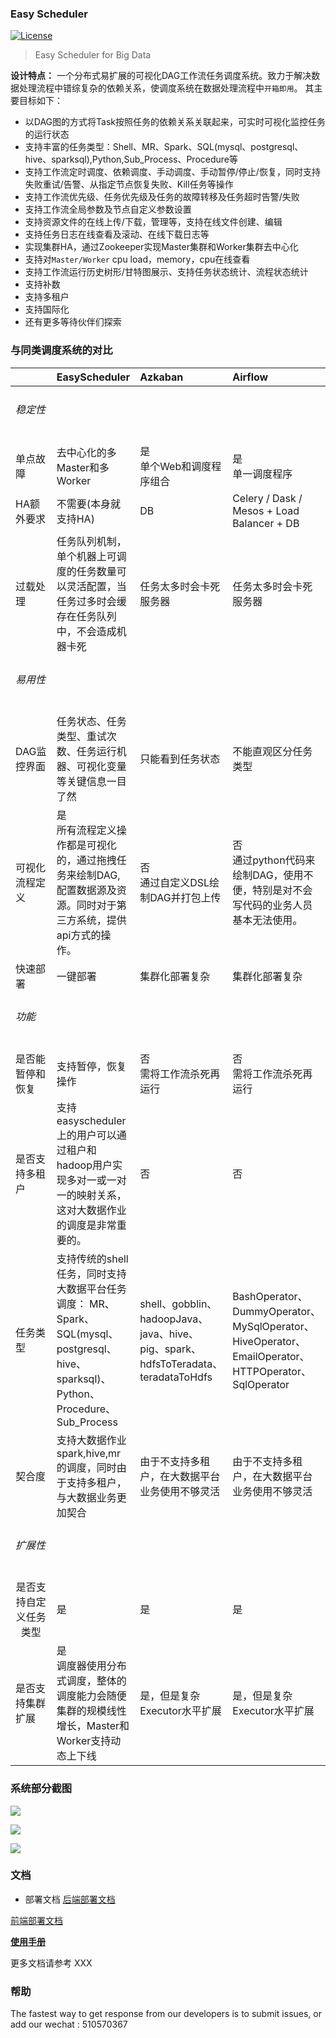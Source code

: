 ### Easy Scheduler

[![License](https://img.shields.io/badge/license-Apache%202-4EB1BA.svg)](https://www.apache.org/licenses/LICENSE-2.0.html)

> Easy Scheduler for Big Data

**设计特点：** 一个分布式易扩展的可视化DAG工作流任务调度系统。致力于解决数据处理流程中错综复杂的依赖关系，使调度系统在数据处理流程中`开箱即用`。
其主要目标如下：
 - 以DAG图的方式将Task按照任务的依赖关系关联起来，可实时可视化监控任务的运行状态
 - 支持丰富的任务类型：Shell、MR、Spark、SQL(mysql、postgresql、hive、sparksql),Python,Sub_Process、Procedure等
 - 支持工作流定时调度、依赖调度、手动调度、手动暂停/停止/恢复，同时支持失败重试/告警、从指定节点恢复失败、Kill任务等操作
 - 支持工作流优先级、任务优先级及任务的故障转移及任务超时告警/失败
 - 支持工作流全局参数及节点自定义参数设置
 - 支持资源文件的在线上传/下载，管理等，支持在线文件创建、编辑
 - 支持任务日志在线查看及滚动、在线下载日志等
 - 实现集群HA，通过Zookeeper实现Master集群和Worker集群去中心化
 - 支持对`Master/Worker` cpu load，memory，cpu在线查看
 - 支持工作流运行历史树形/甘特图展示、支持任务状态统计、流程状态统计
 - 支持补数
 - 支持多租户
 - 支持国际化
 - 还有更多等待伙伴们探索

### 与同类调度系统的对比
<style>
table th:first-of-type {
	width: 200px;
}
</style>

|                        | EasyScheduler                                                | Azkaban                                                      | Airflow                                                      |
| :---------------------- | :------------------------------------------------------------ | :------------------------------------------------------------ | :------------------------------------------------------------ |
| <h6>稳定性               |                                                              |                                                              |                                                              |
| 单点故障 | 去中心化的多Master和多Worker | 是 <br>    单个Web和调度程序组合 | 是<br> 单一调度程序 |
| HA额外要求             | 不需要(本身就支持HA) | DB | Celery   / Dask / Mesos + Load Balancer + DB  |
| 过载处理               | 任务队列机制，单个机器上可调度的任务数量可以灵活配置，当任务过多时会缓存在任务队列中，不会造成机器卡死 | 任务太多时会卡死服务器 | 任务太多时会卡死服务器                                       |
| <h6>易用性             | | | |
| DAG监控界面            | 任务状态、任务类型、重试次数、任务运行机器、可视化变量等关键信息一目了然 | 只能看到任务状态  | 不能直观区分任务类型  |
| 可视化流程定义          | 是  <br>    所有流程定义操作都是可视化的，通过拖拽任务来绘制DAG,配置数据源及资源。同时对于第三方系统，提供api方式的操作。 | 否   <br>   通过自定义DSL绘制DAG并打包上传  | 否  <br> 通过python代码来绘制DAG，使用不便，特别是对不会写代码的业务人员基本无法使用。 |
| 快速部署               | 一键部署 | 集群化部署复杂 | 集群化部署复杂  |
| <h6>功能               | | | |
| 是否能暂停和恢复        | 支持暂停，恢复操作 | 否  <br>  需将工作流杀死再运行  | 否 <br>   需将工作流杀死再运行  |
| 是否支持多租户          | 支持  <br>    easyscheduler上的用户可以通过租户和hadoop用户实现多对一或一对一的映射关系，这对大数据作业的调度是非常重要的。 | 否   | 否  |
| 任务类型               | 支持传统的shell任务，同时支持大数据平台任务调度：   MR、Spark、SQL(mysql、postgresql、hive、sparksql)、Python、Procedure、Sub_Process | shell、gobblin、hadoopJava、java、hive、pig、spark、hdfsToTeradata、teradataToHdfs | BashOperator、DummyOperator、MySqlOperator、HiveOperator、EmailOperator、HTTPOperator、SqlOperator |
| 契合度                 | 支持大数据作业spark,hive,mr的调度，同时由于支持多租户，与大数据业务更加契合 | 由于不支持多租户，在大数据平台业务使用不够灵活               | 由于不支持多租户，在大数据平台业务使用不够灵活               |
| <h6>扩展性             |  |  |  |
| <center>是否支持自定义任务类型 | 是 | 是 | 是 |
| 是否支持集群扩展        | 是   <br>   调度器使用分布式调度，整体的调度能力会随便集群的规模线性增长，Master和Worker支持动态上下线 | 是，但是复杂   <br>   Executor水平扩展 | 是，但是复杂 <br>  Executor水平扩展  |


### 系统部分截图

![](http://geek.analysys.cn/static/upload/47/2019-03-06/76db3013-8e3b-4d17-b167-2aa1e6a6b0ad.jpeg)

![](http://geek.analysys.cn/static/upload/47/2019-03-06/08b79a19-4aa0-4a73-a71b-81ad210513fb.jpeg)

![](http://geek.analysys.cn/static/upload/47/2019-03-06/384dd8a3-4cf8-4e3e-944d-1185ba198f75.jpeg)

### 文档
- 部署文档
<a href="https://analysys.github.io/EasyScheduler/pages/deploy-background.html" target="_blank">后端部署文档</a>

<a href="https://analysys.github.io/EasyScheduler/pages/deploy-foreground.html" target="_blank">前端部署文档</a>

[**使用手册**](https://analysys.github.io/EasyScheduler/pages/guide-manual.html?_blank "使用手册") 

更多文档请参考 XXX

### 帮助
The fastest way to get response from our developers is to submit issues,   or add our wechat : 510570367

